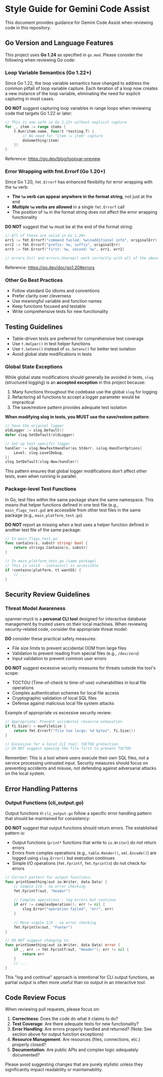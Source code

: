 # Style Guide for Gemini Code Assist

This document provides guidance for Gemini Code Assist when reviewing code in this repository.

## Go Version and Language Features

This project uses **Go 1.24** as specified in `go.mod`. Please consider the following when reviewing Go code:

### Loop Variable Semantics (Go 1.22+)

Since Go 1.22, the loop variable semantics have changed to address the common pitfall of loop variable capture. Each iteration of a loop now creates a new instance of the loop variable, eliminating the need for explicit capturing in most cases.

**DO NOT** suggest capturing loop variables in range loops when reviewing code that targets Go 1.22 or later:

```go
// This is now safe in Go 1.22+ without explicit capture
for _, item := range items {
    t.Run(item.name, func(t *testing.T) {
        // No need for "item := item" capture
        doSomething(item)
    })
}
```

Reference: https://go.dev/blog/loopvar-preview

### Error Wrapping with fmt.Errorf (Go 1.20+)

Since Go 1.20, `fmt.Errorf` has enhanced flexibility for error wrapping with the `%w` verb:

- **The `%w` verb can appear anywhere in the format string**, not just at the end
- **Multiple `%w` verbs are allowed** in a single `fmt.Errorf` call
- The position of `%w` in the format string does not affect the error wrapping functionality

**DO NOT** suggest that `%w` must be at the end of the format string:

```go
// All of these are valid in Go 1.20+
err1 := fmt.Errorf("command failed: %w\nadditional info", originalErr)  // Valid
err2 := fmt.Errorf("prefix: %w, suffix", originalErr)                   // Valid
err3 := fmt.Errorf("first: %w, second: %w", err1, err2)                // Valid with multiple %w

// errors.Is() and errors.Unwrap() work correctly with all of the above
```

Reference: https://go.dev/doc/go1.20#errors

### Other Go Best Practices

- Follow standard Go idioms and conventions
- Prefer clarity over cleverness
- Use meaningful variable and function names
- Keep functions focused and testable
- Write comprehensive tests for new functionality

## Testing Guidelines

- Table-driven tests are preferred for comprehensive test coverage
- Use `t.Helper()` in test helper functions
- Use `t.Setenv()` instead of `os.Setenv()` for better test isolation
- Avoid global state modifications in tests

### Global State Exceptions

While global state modifications should generally be avoided in tests, `slog` (structured logging) is an **accepted exception** in this project because:

1. Many functions throughout the codebase use the global `slog` for logging
2. Refactoring all functions to accept a logger parameter would be impractical
3. The save/restore pattern provides adequate test isolation

**When modifying slog in tests, you MUST use the save/restore pattern**:

```go
// Save the original logger
oldLogger := slog.Default()
defer slog.SetDefault(oldLogger)

// Set up test-specific logger
handler := slog.NewTextHandler(os.Stderr, &slog.HandlerOptions{
    Level: slog.LevelDebug,
})
slog.SetDefault(slog.New(handler))
```

This pattern ensures that global logger modifications don't affect other tests, even when running in parallel.

### Package-level Test Functions

In Go, test files within the same package share the same namespace. This means that helper functions defined in one test file (e.g., `main_flags_test.go`) are accessible from other test files in the same package (e.g., `main_platform_test.go`).

**DO NOT** report as missing when a test uses a helper function defined in another test file of the same package:

```go
// In main_flags_test.go
func contains(s, substr string) bool {
    return strings.Contains(s, substr)
}

// In main_platform_test.go (same package)
// This is valid - contains() is accessible
if !contains(platform, tt.wantOS) {
    // ...
}
```

## Security Review Guidelines

### Threat Model Awareness

spanner-mycli is a **personal CLI tool** designed for interactive database management by trusted users on their local machines. When reviewing security-related code, consider the appropriate threat model:

**DO** consider these practical safety measures:
- File size limits to prevent accidental OOM from large files
- Validation to prevent reading from special files (e.g., `/dev/zero`)
- Input validation to prevent common user errors

**DO NOT** suggest excessive security measures for threats outside the tool's scope:
- TOCTOU (Time-of-check to time-of-use) vulnerabilities in local file operations
- Complex authentication schemes for local file access
- Cryptographic validation of local SQL files
- Defense against malicious local file system attacks

Example of appropriate vs excessive security review:
```go
// Appropriate: Prevent accidental resource exhaustion
if fi.Size() > maxFileSize {
    return fmt.Errorf("file too large: %d bytes", fi.Size())
}

// Excessive for a local CLI tool: TOCTOU protection
// DO NOT suggest opening the file first to prevent TOCTOU
```

Remember: This is a tool where users execute their own SQL files, not a service processing untrusted input. Security measures should focus on preventing accidents and misuse, not defending against adversarial attacks on the local system.

## Error Handling Patterns

### Output Functions (cli_output.go)

Output functions in `cli_output.go` follow a specific error handling pattern that should be maintained for consistency:

**DO NOT** suggest that output functions should return errors. The established pattern is:
- Output functions (`print*` functions that write to `io.Writer`) do not return errors
- Errors from complex operations (e.g., `table.Render()`, `xml.Encode()`) are logged using `slog.Error()` but execution continues
- Simple I/O operations (`fmt.Fprintf`, `fmt.Fprintln`) do not check for errors

```go
// Correct pattern for output functions:
func printSomething(out io.Writer, data Data) {
    // Simple I/O - no error checking
    fmt.Fprintf(out, "Header")
    
    // Complex operations - log errors but continue
    if err := complexOperation(); err != nil {
        slog.Error("operation failed", "err", err)
    }
    
    // More simple I/O - no error checking
    fmt.Fprintln(out, "Footer")
}

// DO NOT suggest changing to:
func printSomething(out io.Writer, data Data) error {
    if _, err := fmt.Fprintf(out, "Header"); err != nil {
        return err
    }
    // ...
}
```

This "log and continue" approach is intentional for CLI output functions, as partial output is often more useful than no output in an interactive tool.

## Code Review Focus

When reviewing pull requests, please focus on:

1. **Correctness**: Does the code do what it claims to do?
2. **Test Coverage**: Are there adequate tests for new functionality?
3. **Error Handling**: Are errors properly handled and returned? (Note: See section above for output function exceptions)
4. **Resource Management**: Are resources (files, connections, etc.) properly closed?
5. **Documentation**: Are public APIs and complex logic adequately documented?

Please avoid suggesting changes that are purely stylistic unless they significantly impact readability or maintainability.